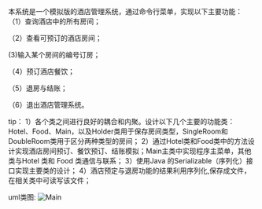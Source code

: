 本系统是一个模拟版的酒店管理系统，通过命令行菜单，实现以下主要功能：
（1）查询酒店中的所有房间；

（2）查看可预订的酒店房间；

 (3)输入某个房间的编号订房；
 
（4）预订酒店餐饮；

（5）退房与结账；

（6）退出酒店管理系统。

tip：
1）各个类之间进行良好的耦合和内聚。设计以下几个主要的功能类： Hotel、Food、Main，以及Holder类用于保存房间类型，SingleRoom和DoubleRoom类用于区分两种类型的房间；
2）通过Hotel类和Food类中的方法设计实现酒店房间预订、餐饮预订、结账模拟；Main主类中实现程序主菜单，其他类与Hotel 类和 Food 类通信与联系；
3）使用Java 的Serializable（序列化）接口实现主要类的设计；
4）酒店预定与退房功能的结果利用序列化,保存成文件，在相关类中可读写该文件；


uml类图:
![Main](https://github.com/user-attachments/assets/48cf6d57-10e6-4e42-b1ad-7561c0f46eb9)
